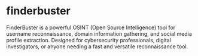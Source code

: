 # finderbuster
FinderBuster is a powerful OSINT (Open Source Intelligence) tool for username reconnaissance, domain information gathering, and social media profile extraction. Designed for cybersecurity professionals, digital investigators, or anyone needing a fast and versatile reconnaissance tool.
